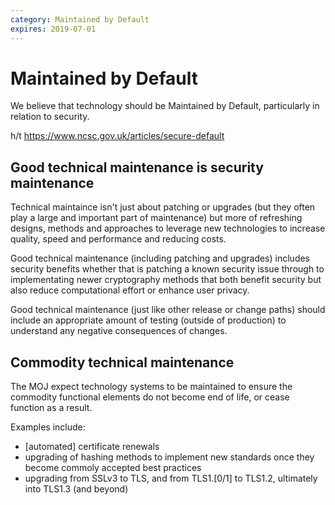 ```yaml
---
category: Maintained by Default
expires: 2019-07-01
---
```


# Maintained by Default

We believe that technology should be Maintained by Default, particularly in relation to security.

h/t <https://www.ncsc.gov.uk/articles/secure-default>

## Good technical maintenance is security maintenance

Technical maintaince isn't just about patching or upgrades (but they often play a large and important part of maintenance) but more of refreshing designs, methods and approaches to leverage new technologies to increase quality, speed and performance and reducing costs.

Good technical maintenance (including patching and upgrades) includes security benefits whether that is patching a known security issue through to implementating newer cryptography methods that both benefit security but also reduce computational effort or enhance user privacy.

Good technical maintenance (just like other release or change paths) should include an appropriate amount of testing (outside of production) to understand any negative consequences of changes.

## Commodity technical maintenance

The MOJ expect technology systems to be maintained to ensure the commodity functional elements do not become end of life, or cease function as a result.

Examples include:

* [automated] certificate renewals
* upgrading of hashing methods to implement new standards once they become commoly accepted best practices
* upgrading from SSLv3 to TLS, and from TLS1.[0/1] to TLS1.2, ultimately into TLS1.3 (and beyond)